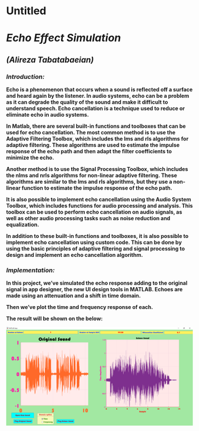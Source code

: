 # Untitled

# ***Echo Effect Simulation***

## ***(Alireza Tabatabaeian)***

### ***Introduction:***

**Echo is a phenomenon that occurs when a sound is reflected off a surface and heard again by the listener. In audio systems, echo can be a problem as it can degrade the quality of the sound and make it difficult to understand speech. Echo cancellation is a technique used to reduce or eliminate echo in audio systems.**

**In Matlab, there are several built-in functions and toolboxes that can be used for echo cancellation. The most common method is to use the Adaptive Filtering Toolbox, which includes the lms and rls algorithms for adaptive filtering. These algorithms are used to estimate the impulse response of the echo path and then adapt the filter coefficients to minimize the echo.**

**Another method is to use the Signal Processing Toolbox, which includes the nlms and nrls algorithms for non-linear adaptive filtering. These algorithms are similar to the lms and rls algorithms, but they use a non-linear function to estimate the impulse response of the echo path.**

**It is also possible to implement echo cancellation using the Audio System Toolbox, which includes functions for audio processing and analysis. This toolbox can be used to perform echo cancellation on audio signals, as well as other audio processing tasks such as noise reduction and equalization.**

**In addition to these built-in functions and toolboxes, it is also possible to implement echo cancellation using custom code. This can be done by using the basic principles of adaptive filtering and signal processing to design and implement an echo cancellation algorithm.**

### ***Implementation:***

**In this project, we’ve simulated the echo response adding to the original signal in app designer, the new UI design tools in MATLAB. Echoes are made using an attenuation and a shift in time domain.**

**Then we’ve plot the time and frequency response of each.**

**The result will be shown on the below:**

<div style="text-align:center"><img src=".\resources\fig.png" /></div>